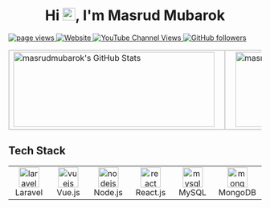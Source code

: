 <h1 align="center">Hi <img src="https://media.giphy.com/media/hvRJCLFzcasrR4ia7z/giphy.gif" width="25px">, I'm Masrud Mubarok</h1>

<p align="left">
  <a href="https://github.com/masrudmubarok/masrudmubarok" target="_blank">
    <img src="https://komarev.com/ghpvc/?username=masrudmubarok" alt="page views" />
  </a>
  <a href="https://masrudmubarok.my.id/" target="_blank">
    <img alt="Website" src="https://img.shields.io/website?url=https%3A%2F%2Fmasrudmubarok.my.id%2F">
  </a>
  <a href="https://www.youtube.com/channel/UCQlzVd6RFAYCfMVxlYLunvg" target="_blank">
    <img alt="YouTube Channel Views" src="https://img.shields.io/youtube/channel/views/UCQlzVd6RFAYCfMVxlYLunvg?style=flat&logo=youtube">
  </a>
  <a href="https://github.com/masrudmubarok?tab=followers" target="_blank">
    <img alt="GitHub followers" src="https://img.shields.io/github/followers/masrudmubarok?style=flat&logo=github">
  </a>
</p>

<table>
  <tr>
    <td style="padding-right: 20px; border: 2px solid #ccc;">
      <img src="https://github-readme-stats.vercel.app/api?username=masrudmubarok&theme=default&show_icons=true&hide_border=true&count_private=true" alt="masrudmubarok's GitHub Stats" width="400" height="150" />
    </td>
    <td style="padding-left: 20px; border: 2px solid #ccc;">
      <img src="https://github-readme-stats.vercel.app/api/top-langs/?username=masrudmubarok&theme=default&show_icons=true&hide_border=true&layout=compact" alt="masrudmubarok's GitHub Stats" width="400" height="150" />
    </td>
  </tr>
</table>

<h2 align="left" id="macropower-tech">Tech Stack</h2>

<table>
  <tr>
    <td align="center" width="96">
      <a href="https://laravel.com/" target="_blank"> 
        <img src="https://cdn.jsdelivr.net/gh/devicons/devicon/icons/laravel/laravel-original.svg" alt="laravel" width="40" height="40"/> 
      </a>
      <br>Laravel
    </td>
    <td align="center" width="96">
      <a href="https://vuejs.org/" target="_blank"> 
        <img src="https://cdn.jsdelivr.net/gh/devicons/devicon/icons/vuejs/vuejs-original.svg" alt="vuejs" width="40" height="40"/> 
      </a>
      <br>Vue.js
    </td>
    <td align="center" width="96">
      <a href="https://nodejs.org/" target="_blank"> 
        <img src="https://cdn.jsdelivr.net/gh/devicons/devicon/icons/nodejs/nodejs-original.svg" alt="nodejs" width="40" height="40"/> 
      </a>
      <br>Node.js
    </td>
    <td align="center" width="96">
      <a href="https://reactjs.org/" target="_blank"> 
        <img src="https://cdn.jsdelivr.net/gh/devicons/devicon/icons/react/react-original.svg" alt="react" width="40" height="40"/> 
      </a>
      <br>React.js
    </td>
    <td align="center" width="96">
      <a href="https://www.mysql.com/" target="_blank"> 
        <img src="https://cdn.jsdelivr.net/gh/devicons/devicon/icons/mysql/mysql-original.svg" alt="mysql" width="40" height="40"/> 
      </a>
      <br>MySQL
    </td>
    <td align="center" width="96">
      <a href="https://www.mongodb.com/" target="_blank"> 
        <img src="https://cdn.jsdelivr.net/gh/devicons/devicon/icons/mongodb/mongodb-original.svg" alt="mongodb" width="40" height="40"/> 
      </a>
      <br>MongoDB
    </td>
  </tr>
</table>
